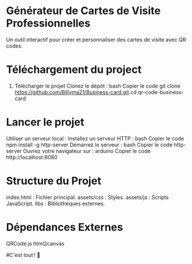 # Générateur de Cartes de Visite Professionnelles
Un outil interactif pour créer et personnaliser des cartes de visite avec QR codes.

# Téléchargement du project

1. Télécharger le projet
Clonez le dépôt :
bash
Copier le code
git clone https://github.com/Billyma21/Business-card.git
cd qr-code-business-card

# Lancer le projet

Utiliser un serveur local :
Installez un serveur HTTP :
bash
Copier le code
npm install -g http-server
Démarrez le serveur :
bash
Copier le code
http-server
Ouvrez votre navigateur sur :
arduino
Copier le code
http://localhost:8080

# Structure du Projet

index.html : Fichier principal.
assets/css : Styles.
assets/js : Scripts JavaScript.
libs : Bibliothèques externes.

# Dépendances Externes

QRCode.js
html2canvas

#C'est tout ! 🎉
